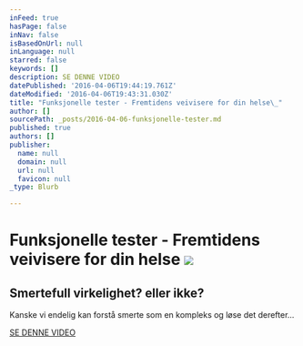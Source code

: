```yaml
---
inFeed: true
hasPage: false
inNav: false
isBasedOnUrl: null
inLanguage: null
starred: false
keywords: []
description: SE DENNE VIDEO
datePublished: '2016-04-06T19:44:19.761Z'
dateModified: '2016-04-06T19:43:31.030Z'
title: "Funksjonelle tester - Fremtidens veivisere for din helse\_"
author: []
sourcePath: _posts/2016-04-06-funksjonelle-tester.md
published: true
authors: []
publisher:
  name: null
  domain: null
  url: null
  favicon: null
_type: Blurb

---
```

# Funksjonelle tester - Fremtidens veivisere for din helse ![](https://the-grid-user-content.s3-us-west-2.amazonaws.com/0f53fd29-6fe4-42ec-9f16-923e55524fd9.jpg)

## Smertefull virkelighet? eller ikke?

Kanske vi endelig kan forstå smerte som en kompleks og løse det derefter...

[SE DENNE VIDEO][0]

[0]: https://youtu.be/gy5yKbduGkc